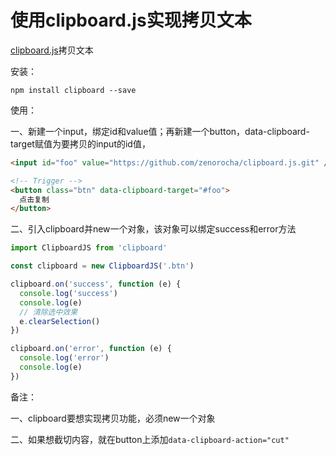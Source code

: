 # 使用clipboard.js实现拷贝文本

[clipboard.js](https://www.npmjs.com/package/clipboard)拷贝文本

安装：

```npm
npm install clipboard --save
```

使用：

一、新建一个input，绑定id和value值；再新建一个button，data-clipboard-target赋值为要拷贝的input的id值，

```html
<input id="foo" value="https://github.com/zenorocha/clipboard.js.git" />

<!-- Trigger -->
<button class="btn" data-clipboard-target="#foo">
  点击复制
</button>
```

二、引入clipboard并new一个对象，该对象可以绑定success和error方法

```js
import ClipboardJS from 'clipboard'

const clipboard = new ClipboardJS('.btn')

clipboard.on('success', function (e) {
  console.log('success')
  console.log(e)
  // 清除选中效果
  e.clearSelection()
})

clipboard.on('error', function (e) {
  console.log('error')
  console.log(e)
})
```

备注：

一、clipboard要想实现拷贝功能，必须new一个对象

二、如果想截切内容，就在button上添加`data-clipboard-action="cut"`
